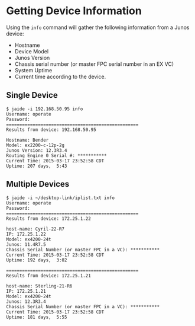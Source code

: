Getting Device Information  
==========================  
Using the `info` command will gather the following information from a Junos device:  

* Hostname
* Device Model
* Junos Version
* Chassis serial number (or master FPC serial number in an EX VC)
* System Uptime
* Current time according to the device.

## Single Device    

	$ jaide -i 192.168.50.95 info
	Username: operate
	Password: 
	==================================================
	Results from device: 192.168.50.95

	Hostname: Bender
	Model: ex2200-c-12p-2g
	Junos Version: 12.3R3.4
	Routing Engine 0 Serial #: ***********
	Current Time: 2015-03-17 23:52:58 CDT
	Uptime: 207 days,  5:43


## Multiple Devices  

	$ jaide -i ~/desktop-link/iplist.txt info
	Username: operate
	Password: 
	==================================================
	Results from device: 172.25.1.22

	host-name: Cyril-22-R7 
	IP: 172.25.1.22 
	Model: ex4200-24t 
	Junos: 11.4R7.5 
	Chassis Serial Number (or master FPC in a VC): ***********
	Current Time: 2015-03-17 23:52:58 CDT
	Uptime: 192 days,  3:02

	==================================================
	Results from device: 172.25.1.21

	host-name: Sterling-21-R6 
	IP: 172.25.1.21 
	Model: ex4200-24t 
	Junos: 12.3R3.4 
	Chassis Serial Number (or master FPC in a VC): ***********
	Current Time: 2015-03-17 23:52:58 CDT
	Uptime: 181 days,  5:55
